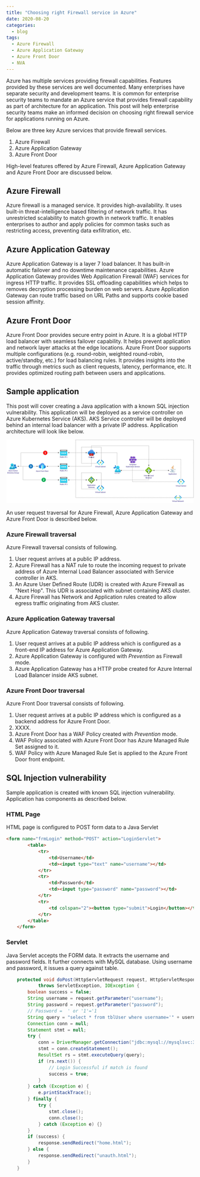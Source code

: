 ```yaml
---
title: "Choosing right Firewall service in Azure"
date: 2020-08-20
categories:
  - blog
tags:
  - Azure Firewall
  - Azure Application Gateway
  - Azure Front Door
  - NVA
---
```


Azure has multiple services providing firewall capabilities. Features provided by these services are well documented. Many enterprises have separate security and development teams. It is common for enterprise security teams to mandate an Azure service that provides firewall capability as part of architecture for an application. This post will help enterprise security teams make an informed decision on choosing right firewall service for applications running on Azure.

Below are three key Azure services that provide firewall services.

1. Azure Firewall
1. Azure Application Gateway
1. Azure Front Door

High-level features offered by Azure Firewall, Azure Application Gateway and Azure Front Door are discussed below.

## Azure Firewall

Azure firewall is a managed service. It provides high-availability. It uses built-in threat-intelligence based filtering of network traffic. It has unrestricted scalability to match growth in network traffic. It enables enterprises to author and apply policies for common tasks such as restricting access, preventing data exfiltration, etc.

## Azure Application Gateway

Azure Application Gateway is a layer 7 load balancer. It has built-in automatic failover and no downtime maintenance capabilities. Azure Application Gateway provides Web Application Firewall (WAF) services for ingress HTTP traffic. It provides SSL offloading capabilities which helps to removes decryption processing burden on web servers. Azure Application Gateway can route traffic based on URL Paths and supports cookie based session affinity.

## Azure Front Door

Azure Front Door provides secure entry point in Azure. It is a global HTTP load balancer with seamless failover capability. It helps prevent application and network layer attacks at the edge locations. Azure Front Door supports multiple configurations (e.g. round-robin, weighted round-robin, active/standby, etc.) for load balancing rules. It provides insights into the traffic through metrics such as client requests, latency, performance, etc. It provides optimized routing path between users and applications.

## Sample application

This post will cover creating a Java application with a known SQL injection vulnerability. This application will be deployed as a service controller on Azure Kubernetes Service (AKS). AKS Service controller will be deployed behind an internal load balancer with a private IP address. Application architecture will look like below.

![design](/assets/aks/firewallpost.jpg)

An user request traversal for Azure Firewall, Azure Application Gateway and Azure Front Door is described below.

### Azure Firewall traversal

Azure Firewall traversal consists of following.

1. User request arrives at a public IP address.
1. Azure Firewall has a NAT rule to route the incoming request to private address of Azure Internal Load Balancer associated with Service controller in AKS.
1. An Azure User Defined Route (UDR) is created with Azure Firewall as "Next Hop". This UDR is associated with subnet containing AKS cluster.
1. Azure Firewall has Network and Application rules created to allow egress traffic originating from AKS cluster.

### Azure Application Gateway traversal

Azure Application Gateway traversal consists of following.

1. User request arrives at a public IP address which is configured as a front-end IP address for Azure Application Gateway.
1. Azure Application Gateway is configured with *Prevention* as Firewall mode.
1. Azure Application Gateway has a HTTP probe created for Azure Internal Load Balancer inside AKS subnet.

### Azure Front Door traversal

Azure Front Door traversal consists of following.

1. User request arrives at a public IP address which is configured as a backend address for Azure Front Door.
1. XXXX.
1. Azure Front Door has a WAF Policy created with *Prevention* mode.
1. WAF Policy associated with Azure Front Door has Azure Managed Rule Set assigned to it.
1. WAF Policy with Azure Managed Rule Set is applied to the Azure Front Door front endpoint.

## SQL Injection vulnerability

Sample application is created with known SQL injection vulnerability. Application has components as described below.

### HTML Page

HTML page is configured to POST form data to a Java Servlet

```HTML
<form name="frmLogin" method="POST" action="LoginServlet">
        <table>
            <tr>
                <td>Username</td>
                <td><input type="text" name="username"></td>
            </tr>
            <tr>
                <td>Password</td>
                <td><input type="password" name="password"></td>
            </tr>
            <tr>
                <td colspan="2"><button type="submit">Login</button></td>
            </tr>
        </table>
    </form>
```

### Servlet

Java Servlet accepts the FORM data. It extracts the username and password fields. It further connects with MySQL database. Using username and password, it issues a query against table.

```java
    protected void doPost(HttpServletRequest request, HttpServletResponse response)
            throws ServletException, IOException {
        boolean success = false;
        String username = request.getParameter("username");
        String password = request.getParameter("password");
        // Password =  ' or '1'='1
        String query = "select * from tblUser where username='" + username + "' and password = '" + password + "'";
        Connection conn = null;
        Statement stmt = null;
        try {
            conn = DriverManager.getConnection("jdbc:mysql://mysqlsvc:3306/userDB", "root", "root");
            stmt = conn.createStatement();
            ResultSet rs = stmt.executeQuery(query);
            if (rs.next()) {
                // Login Successful if match is found
                success = true;
            }
        } catch (Exception e) {
            e.printStackTrace();
        } finally {
            try {
                stmt.close();
                conn.close();
            } catch (Exception e) {}
        }
        if (success) {
            response.sendRedirect("home.html");
        } else {
            response.sendRedirect("unauth.html");
        }
    }
```